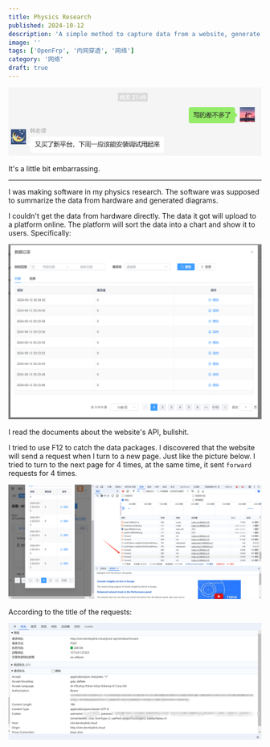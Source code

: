 ```yaml
---
title: Physics Research
published: 2024-10-12
description: 'A simple method to capture data from a website, generate diagrams and expose them to the public network without a defined API.'
image: ''
tags: ['OpenFrp', '内网穿透', '网络']
category: '网络'
draft: true
---
```


![1726914216842](1726914216842.png)

 It's a little bit embarrassing. 

---

I was making software in my physics research. The software was supposed to summarize the data from hardware and generated diagrams.

I couldn't get the data from hardware directly. The data it got will upload to a platform online. The platform will sort the data into a chart and show it to users. Specifically:

![1726912484820](1726912484820.png)

I read the documents about the website's API, bullshit.

I tried to use F12 to catch the data packages. I discovered that the website will send a request when I turn to a new page. Just like the picture below. I tried to turn to the next page for 4 times, at the same time, it sent `forward` requests for 4 times. 

![1726912514810](1726912514810.png)

According to the title of the requests:

![1726912612501](1726912612501.png)

